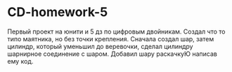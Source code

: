 # CD-homework-5
Первый проект на юнити и 5 дз по цифровым двойникам. Создал что то типо маятника, но без точки крепления. Сначала создал шар, затем цилиндр, который уменьшил до веревочки, сделал цилиндру шарнирное соединение с шаром. Добавил шару раскачкуЮ написав ему код.
